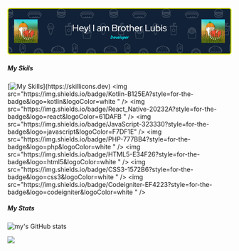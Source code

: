 
<!--
**FikriLubis95/FikriLubis95** is a ✨ _special_ ✨ repository because its `README.md` (this file) appears on your GitHub profile.

Here are some ideas to get you started:

- 🔭 I’m currently working on ...
- 🌱 I’m currently learning ...
- 👯 I’m looking to collaborate on ...
- 🤔 I’m looking for help with ...
- 💬 Ask me about ...
- 📫 How to reach me: ...
- 😄 Pronouns: ...
- ⚡ Fun fact: ...
-->
<!-- ## Brother Fikri Lubis 👋 -->

![](img/head.png)

##### My Skils

[![My Skills](https://skillicons.dev/icons?i=js,html,css,kotlin,java,react,)](https://skillicons.dev)
<img src="https://img.shields.io/badge/Kotlin-B125EA?style=for-the-badge&logo=kotlin&logoColor=white
" /> <img src="https://img.shields.io/badge/React_Native-20232A?style=for-the-badge&logo=react&logoColor=61DAFB
" /> <img src="https://img.shields.io/badge/JavaScript-323330?style=for-the-badge&logo=javascript&logoColor=F7DF1E" /> <img src="https://img.shields.io/badge/PHP-777BB4?style=for-the-badge&logo=php&logoColor=white
" /> <img src="https://img.shields.io/badge/HTML5-E34F26?style=for-the-badge&logo=html5&logoColor=white
" /> <img src="https://img.shields.io/badge/CSS3-1572B6?style=for-the-badge&logo=css3&logoColor=white
" /> <img src="https://img.shields.io/badge/Codeigniter-EF4223?style=for-the-badge&logo=codeigniter&logoColor=white
" />

##### My Stats

![my's GitHub stats](https://github-readme-stats.vercel.app/api?username=FikriLubis95&hide=contribs,prs)

![](https://media4.giphy.com/media/v1.Y2lkPTc5MGI3NjExOHdhNGF0ZGJjOWMzbGxrM2t3MDVlZWFjc3JkNmx4bnkzdHowYnA5YSZlcD12MV9pbnRlcm5hbF9naWZfYnlfaWQmY3Q9Zw/i4MAH84pqe2m2aVojc/giphy.gif)
